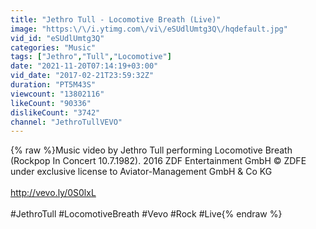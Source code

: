 ```yaml
---
title: "Jethro Tull - Locomotive Breath (Live)"
image: "https:\/\/i.ytimg.com\/vi\/eSUdlUmtg3Q\/hqdefault.jpg"
vid_id: "eSUdlUmtg3Q"
categories: "Music"
tags: ["Jethro","Tull","Locomotive"]
date: "2021-11-20T07:14:19+03:00"
vid_date: "2017-02-21T23:59:32Z"
duration: "PT5M43S"
viewcount: "13802116"
likeCount: "90336"
dislikeCount: "3742"
channel: "JethroTullVEVO"
---
```

{% raw %}Music video by Jethro Tull performing Locomotive Breath (Rockpop In Concert 10.7.1982). 2016 ZDF Entertainment GmbH © ZDFE under exclusive license to Aviator-Management GmbH &amp; Co KG<br /><br /><a rel="nofollow" target="blank" href="http://vevo.ly/0S0lxL">http://vevo.ly/0S0lxL</a><br /><br />#JethroTull #LocomotiveBreath #Vevo #Rock #Live{% endraw %}
